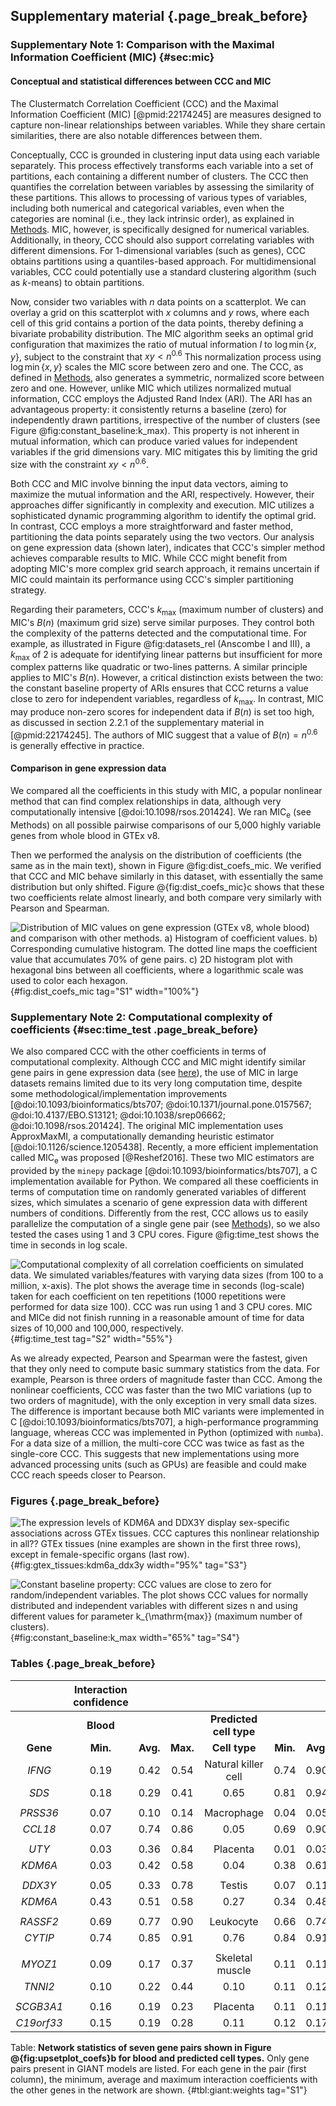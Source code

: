 ## Supplementary material {.page_break_before}

### Supplementary Note 1: Comparison with the Maximal Information Coefficient (MIC) {#sec:mic}

#### Conceptual and statistical differences between CCC and MIC

The Clustermatch Correlation Coefficient (CCC) and the Maximal Information Coefficient (MIC) [@pmid:22174245] are measures designed to capture non-linear relationships between variables.
While they share certain similarities, there are also notable differences between them.

Conceptually, CCC is grounded in clustering input data using each variable separately.
This process effectively transforms each variable into a set of partitions, each containing a different number of clusters.
The CCC then quantifies the correlation between variables by assessing the similarity of these partitions.
This allows to processing of various types of variables, including both numerical and categorical variables, even when the categories are nominal (i.e., they lack intrinsic order), as explained in [Methods](#sec:ccc_algo).
MIC, however, is specifically designed for numerical variables.
Additionally, in theory, CCC should also support correlating variables with different dimensions.
For 1-dimensional variables (such as genes), CCC obtains partitions using a quantiles-based approach.
For multidimensional variables, CCC could potentially use a standard clustering algorithm (such as $k$-means) to obtain partitions.

Now, consider two variables with $n$ data points on a scatterplot.
We can overlay a grid on this scatterplot with $x$ columns and $y$ rows, where each cell of this grid contains a portion of the data points, thereby defining a bivariate probability distribution.
The MIC algorithm seeks an optimal grid configuration that maximizes the ratio of mutual information $I$ to $\log \min \{x, y\}$, subject to the constraint that $xy < n^{0.6}$
This normalization process using $\log \min \{x, y\}$ scales the MIC score between zero and one.
The CCC, as defined in [Methods](#sec:ccc_algo), also generates a symmetric, normalized score between zero and one.
However, unlike MIC which utilizes normalized mutual information, CCC employs the Adjusted Rand Index (ARI).
The ARI has an advantageous property: it consistently returns a baseline (zero) for independently drawn partitions, irrespective of the number of clusters (see Figure @fig:constant_baseline:k_max).
This property is not inherent in mutual information, which can produce varied values for independent variables if the grid dimensions vary.
MIC mitigates this by limiting the grid size with the constraint $xy < n^{0.6}$.

Both CCC and MIC involve binning the input data vectors, aiming to maximize the mutual information and the ARI, respectively.
However, their approaches differ significantly in complexity and execution.
MIC utilizes a sophisticated dynamic programming algorithm to identify the optimal grid.
In contrast, CCC employs a more straightforward and faster method, partitioning the data points separately using the two vectors.
Our analysis on gene expression data (shown later), indicates that CCC's simpler method achieves comparable results to MIC.
While CCC might benefit from adopting MIC's more complex grid search approach, it remains uncertain if MIC could maintain its performance using CCC's simpler partitioning strategy.

Regarding their parameters, CCC's $k_{\mathrm{max}}$ (maximum number of clusters) and MIC's $B(n)$ (maximum grid size) serve similar purposes.
They control both the complexity of the patterns detected and the computational time.
For example, as illustrated in Figure @fig:datasets_rel (Anscombe I and III), a $k_{\mathrm{max}}$ of 2 is adequate for identifying linear patterns but insufficient for more complex patterns like quadratic or two-lines patterns.
A similar principle applies to MIC's $B(n)$.
However, a critical distinction exists between the two: the constant baseline property of ARIs ensures that CCC returns a value close to zero for independent variables, regardless of $k_{\mathrm{max}}$.
In contrast, MIC may produce non-zero scores for independent data if $B(n)$ is set too high, as discussed in section 2.2.1 of the supplementary material in [@pmid:22174245].
The authors of MIC suggest that a value of $B(n) = n^{0.6}$ is generally effective in practice.

<!-- - put here all that i mentioned to the reviewer -->

#### Comparison in gene expression data

We compared all the coefficients in this study with MIC, a popular nonlinear method that can find complex relationships in data, although very computationally intensive [@doi:10.1098/rsos.201424].
We ran MIC<sub>e</sub> (see Methods) on all possible pairwise comparisons of our 5,000 highly variable genes from whole blood in GTEx v8.
<!-- This took 4 days and 19 hours to finish (compared with 9 hours for CCC). -->
Then we performed the analysis on the distribution of coefficients (the same as in the main text), shown in Figure @fig:dist_coefs_mic.
We verified that CCC and MIC behave similarly in this dataset, with essentially the same distribution but only shifted.
Figure @{fig:dist_coefs_mic}c shows that these two coefficients relate almost linearly, and both compare very similarly with Pearson and Spearman.

![
**Distribution of MIC values on gene expression (GTEx v8, whole blood)  and comparison with other methods.**
**a)** Histogram of coefficient values.
**b)** Corresponding cumulative histogram. The dotted line maps the coefficient value that accumulates 70% of gene pairs.
**c)** 2D histogram plot with hexagonal bins between all coefficients, where a logarithmic scale was used to color each hexagon.
](images/coefs_comp/gtex_whole_blood/mic/dist-main.svg "Distribution of MIC values"){#fig:dist_coefs_mic tag="S1" width="100%"}


### Supplementary Note 2: Computational complexity of coefficients {#sec:time_test .page_break_before}

We also compared CCC with the other coefficients in terms of computational complexity.
Although CCC and MIC might identify similar gene pairs in gene expression data (see [here](#sec:mic)), the use of MIC in large datasets remains limited due to its very long computation time, despite some methodological/implementation improvements [@doi:10.1093/bioinformatics/bts707; @doi:10.1371/journal.pone.0157567; @doi:10.4137/EBO.S13121; @doi:10.1038/srep06662; @doi:10.1098/rsos.201424].
The original MIC implementation uses ApproxMaxMI, a computationally demanding heuristic estimator [@doi:10.1126/science.1205438].
Recently, a more efficient implementation called MIC<sub>e</sub> was proposed [@Reshef2016].
These two MIC estimators are provided by the `minepy` package [@doi:10.1093/bioinformatics/bts707], a C implementation available for Python.
We compared all these coefficients in terms of computation time on randomly generated variables of different sizes, which simulates a scenario of gene expression data with different numbers of conditions.
Differently from the rest, CCC allows us to easily parallelize the computation of a single gene pair (see [Methods](#sec:ccc_algo)), so we also tested the cases using 1 and 3 CPU cores.
Figure @fig:time_test shows the time in seconds in log scale.

![
**Computational complexity of all correlation coefficients on simulated data.**
We simulated variables/features with varying data sizes (from 100 to a million, $x$-axis).
The plot shows the average time in seconds (log-scale) taken for each coefficient on ten repetitions (1000 repetitions were performed for data size 100).
CCC was run using 1 and 3 CPU cores.
MIC and MIC<sub>e</sub> did not finish running in a reasonable amount of time for data sizes of 10,000 and 100,000, respectively.
](images/coefs_comp/time_test/time_test-main.svg "Computation time"){#fig:time_test tag="S2" width="55%"}

As we already expected, Pearson and Spearman were the fastest, given that they only need to compute basic summary statistics from the data.
For example, Pearson is three orders of magnitude faster than CCC.
Among the nonlinear coefficients, CCC was faster than the two MIC variations (up to two orders of magnitude), with the only exception in very small data sizes.
The difference is important because both MIC variants were implemented in C [@doi:10.1093/bioinformatics/bts707], a high-performance programming language, whereas CCC was implemented in Python (optimized with `numba`).
For a data size of a million, the multi-core CCC was twice as fast as the single-core CCC.
This suggests that new implementations using more advanced processing units (such as GPUs) are feasible and could make CCC reach speeds closer to Pearson.


### Figures {.page_break_before}


![
**The expression levels of *KDM6A* and *DDX3Y* display sex-specific associations across GTEx tissues.**
CCC captures this nonlinear relationship in all?? GTEx tissues (nine examples are shown in the first three rows), except in female-specific organs (last row).
](images/coefs_comp/kdm6a_vs_ddx3y/gtex-KDM6A_vs_DDX3Y-main.svg "KDM6A and DDX3Y across different GTEx tissues"){#fig:gtex_tissues:kdm6a_ddx3y width="95%" tag="S3"}


![
**Constant baseline property: CCC values are close to zero for random/independent variables.**
The plot shows CCC values for normally distributed and independent variables with different sizes $n$ and using different values for parameter $k_{\mathrm{max}}$ (maximum number of clusters).
](images/misc/constant_baseline-k_max.svg "Constant baseline property: CCC values are close to zero for random/independent variables"){#fig:constant_baseline:k_max width="65%" tag="S4"}


### Tables {.page_break_before}


| | **Interaction confidence** <!-- $colspan="7" -->    | | | | | | |
|:------:|:-----:|:-----:|:-----:|:--------:|:-----:|:-----:|:-----:|
| | **Blood** <!-- $colspan="3" --> | | | **Predicted cell type** <!-- $colspan="4" --> | | | |
| **Gene** |  **Min.** | **Avg.** | **Max.** |  **Cell type** | **Min.** | **Avg.** | **Max.** |
| *IFNG* | 0.19 | 0.42 | 0.54 | Natural killer cell<!-- $rowspan="2" --> | 0.74 | 0.90 | 0.99 |
| *SDS* | 0.18 | 0.29 | 0.41 | 0.65 | 0.81 | 0.94<!-- $removenext="2" --> |
| <!-- $colspan="7" --> |||||||
| *PRSS36* | 0.07 | 0.10 | 0.14 | Macrophage<!-- $rowspan="2" --> | 0.04 | 0.05 | 0.08 |
| *CCL18* | 0.07 | 0.74 | 0.86 | 0.05 | 0.69 | 0.90<!-- $removenext="2" --> |
| <!-- $colspan="7" --> |||||||
| *UTY* | 0.03 | 0.36 | 0.84 | Placenta<!-- $rowspan="2" --> | 0.01 | 0.03 | 0.04 |
| *KDM6A* | 0.03 | 0.42 | 0.58 | 0.04 | 0.38 | 0.61<!-- $removenext="2" --> |
| <!-- $colspan="7" --> |||||||
| *DDX3Y* | 0.05 | 0.33 | 0.78 | Testis<!-- $rowspan="2" --> | 0.07 | 0.11 | 0.18 |
| *KDM6A* | 0.43 | 0.51 | 0.58 | 0.27 | 0.34 | 0.48<!-- $removenext="2" --> |
| <!-- $colspan="7" --> |||||||
| *RASSF2* | 0.69 | 0.77 | 0.90 | Leukocyte<!-- $rowspan="2" --> | 0.66 | 0.74 | 0.88 |
| *CYTIP* | 0.74 | 0.85 | 0.91 | 0.76 | 0.84 | 0.91<!-- $removenext="2" --> |
| <!-- $colspan="7" --> |||||||
| *MYOZ1* | 0.09 | 0.17 | 0.37 | Skeletal muscle<!-- $rowspan="2" --> | 0.11 | 0.11 | 0.12 |
| *TNNI2* | 0.10 | 0.22 | 0.44 | 0.10 | 0.11 | 0.12<!-- $removenext="2" --> |
| <!-- $colspan="7" --> |||||||
| *SCGB3A1* | 0.16 | 0.19 | 0.23 | Placenta<!-- $rowspan="2" --> | 0.11 | 0.11 | 0.12 |
| *C19orf33* | 0.15 | 0.19 | 0.28 | 0.11 | 0.12 | 0.17<!-- $removenext="2" --> |

Table: **Network statistics of seven gene pairs shown in Figure @{fig:upsetplot_coefs}b for blood and predicted cell types.**
Only gene pairs present in GIANT models are listed.
For each gene in the pair (first column), the minimum, average and maximum interaction coefficients with the other genes in the network are shown.
{#tbl:giant:weights tag="S1"}
